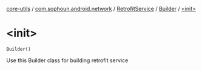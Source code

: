 [core-utils](../../../index.md) / [com.sophoun.android.network](../../index.md) / [RetrofitService](../index.md) / [Builder](index.md) / [&lt;init&gt;](./-init-.md)

# &lt;init&gt;

`Builder()`

Use this Builder class for building retrofit service

